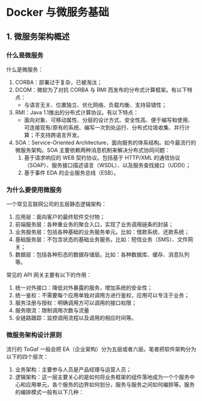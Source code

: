 # Docker 与微服务基础

## 1. 微服务架构概述

### 什么是微服务

什么是微服务：

1. CORBA：部署过于复杂，已被淘汰；
2. DCOM：微软为了对抗 CORBA 与 RMI 而发布的分布式计算框架。有以下特点：
   - 与语言无关、位置独立、优化网络、负载均衡、支持容错性；
3. RMI：Java 1.1推出的分布式计算协议。有以下特点：
   - 面向对象、可移动属性、分层的设计方式、安全性高、便于编写和使用、可连接现有/原有的系统、编写一次到处运行、分布式垃圾收集、并行计算；不支持跨语言开发。
4. SOA：Service-Oriented Architecture，面向服务的体系结构。如今最流行的微服务架构。SOA 主要依赖两种消息机制来解决分布式协同问题：
   1. 基于请求响应的 WEB 契约协议。包括基于 HTTP/XML 的通信协议（SOAP）、服务接口描述语言（WSDL）、以及服务查找接口（UDDI）；
   2. 基于事件 EDA 的企业服务总线（ESB）。

### 为什么要使用微服务

一个常见互联网公司的五层静态逻辑架构：

1. 应用层：面向客户的最终软件交付物；
2. 前端服务层：各种重业务的聚合入口，实现了业务调用链条的封装；
3. 业务服务层：包括各种基础的业务服务单元。比如：借款系统、还款系统；
4. 基础服务层：不包含状态的基础业务服务。比如：短信业务（SMS）、文件网关；
5. 数据层：包括各种形态的数据存储层。比如：各种数据库、缓存、消息队列等。

常见的 API 网关主要有以下的作用：

1. 统一对外接口：降低对外暴露的服务，增加系统的安全性；
2. 统一鉴权：不需要每个应用单独对调用方进行鉴权，应用可以专注于业务；
3. 服务注册与授权：明确调用方可以调用的接口权限；
4. 服务限流：限制调用次数与流量
5. 全链路跟踪：监控调用流程以及调用的相应时间等。

### 微服务架构设计原则

流行的 ToGaf 一般会把 EA（企业架构）分为五层或者六层。笔者把软件架构分为以下的四个层次：

1. 业务架构：主要参与人员是产品经理与运营人员；
2. 逻辑架构：这一层主要关心的是如何将业务框架的组件落地成为一个个服务中心和应用单元，各个服务的边界如何划分，服务与服务之间如何编排等。服务的编排模式一般有以下几种：